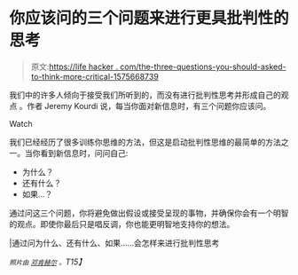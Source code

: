 # 你应该问的三个问题来进行更具批判性的思考

> 原文:[https://life hacker . com/the-three-questions-you-should-asked-to-think-more-critical-1575668739](https://lifehacker.com/the-three-questions-you-should-ask-to-think-more-critic-1575668739)

我们中的许多人倾向于接受我们所听到的，而没有进行批判性思考并形成自己的观点 。作者 Jeremy Kourdi 说，每当你面对新信息时，有三个问题你应该问。

Watch

我们已经经历了很多训练你思维的方法，但这是启动批判性思维的最简单的方法之一。当你看到新信息时，问问自己:

*   为什么？
*   还有什么？
*   如果...？

通过问这三个问题，你将避免做出假设或接受呈现的事物，并确保你会有一个明智的观点。即使你最后只是唱反调，你也能更明智地支持你的想法。

|通过问为什么、还有什么、如果……会怎样来进行批判性思考

*<small>照片由</small>* [*<small>邓肯赫尔</small>*](http://www.flickr.com/photos/dullhunk/202872717) *<small>。</small>T15】*